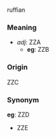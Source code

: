 ruffian
### Meaning
+ _adj_: ZZA
    + __eg__: ZZB

### Origin

ZZC

### Synonym

__eg__: ZZD

+ ZZE


